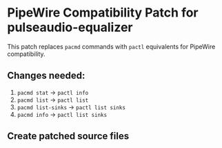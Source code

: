 # PipeWire Compatibility Patch for pulseaudio-equalizer

This patch replaces `pacmd` commands with `pactl` equivalents for PipeWire compatibility.

## Changes needed:

1. `pacmd stat` → `pactl info`
2. `pacmd list` → `pactl list`
3. `pacmd list-sinks` → `pactl list sinks`
4. `pacmd info` → `pactl list sinks`

## Create patched source files
